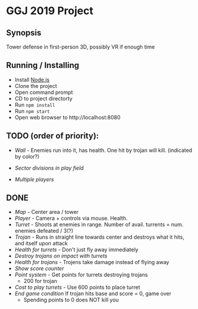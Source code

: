 # GGJ 2019 Project

## Synopsis

Tower defense in first-person 3D, possibly VR if enough time

## Running / Installing

- Install [Node.js](nodejs.org)
- Clone the project
- Open command prompt
- CD to project directorty
- Run `npm install`
- Run `npm start`
- Open web browser to http://localhost:8080

## TODO (order of priority):

- *Wall* - Enemies run into it, has health. One hit by trojan will kill. (indicated by color?)


- *Sector divisions in play field*










- *Multiple players*


## DONE

- *Map* - Center area / tower
- *Player* - Camera + controls via mouse. Health.
- *Turret* - Shoots at enemies in range. Number of avail. turrents = num. enemies defeated / 3(?)
- *Trojan* - Runs in straight line towards center and destroys what it hits, and itself upon attack
- *Health for turrets* - Don't just fly away immediately
- *Destroy trojans on impact with turrets*
- *Health for trojans* - Trojens take damage instead of flying away
- *Show score counter*
- *Point system* - Get points for turrets destroying trojans
    - 200 for trojan
- *Cost to play turrets* - Use 600 points to place turret
- *End game condition* If trojan hits base and score = 0, game over
    - Spending points to 0 does NOT kill you
